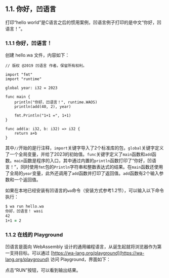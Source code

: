## 1.1. 你好，凹语言

打印“hello world”是C语言之后的惯用案例，凹语言例子打印的是中文“你好，凹语言！”。

### 1.1.1 你好，凹语言！

创建 hello.wa 文件，内容如下：

```wa
// 版权 @2019 凹语言 作者。保留所有权利。

import "fmt"
import "runtime"

global year: i32 = 2023

func main {
    println("你好，凹语言！", runtime.WAOS)
    println(add(40, 2), year)

    fmt.Println("1+1 =", 1+1)
}

func add(a: i32, b: i32) => i32 {
    return a+b
}
```

其中`//`开始的是行注释，`import`关键字导入了2个标准库的包，`global`关键字定义了一个全局变量，并给了2023的初始值。`func`关键字定义了`main`函数和`add`函数。`main`函数是程序的入口，其中通过内置的`println`函数打印了“你好，凹语言！”，同时使用`fmt`包的`Println`字符串和整数表达式的结果。在`main`函数还使用了全局的`year`变量，此外还调用了`add`函数并打印了返回值。`add`函数有2个输入参数和一个返回值。

如果在本地已经安装有凹语言的`wa`命令（安装方式参考1.2节），可以输入以下命令执行：

``` zsh
$ wa run hello.wa
你好，凹语言！ wasi
42
1+1 = 2
```

### 1.1.2 在线的 Playground

凹语言是面向 WebAssembly 设计的通用编程语言，从诞生起就将浏览器作为第一支持目标。可以通过 [https://wa-lang.org/playground](https://wa-lang.org/playground) 访问 Playground，界面如下：

点击“RUN”按钮，可以看到输出结果。
